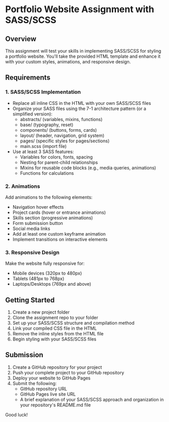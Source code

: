 # Portfolio Website Assignment with SASS/SCSS

## Overview
This assignment will test your skills in implementing SASS/SCSS for styling a portfolio website. You'll take the provided HTML template and enhance it with your custom styles, animations, and responsive design.

## Requirements

### 1. SASS/SCSS Implementation
- Replace all inline CSS in the HTML with your own SASS/SCSS files
- Organize your SASS files using the 7-1 architecture pattern (or a simplified version):
  - abstracts/ (variables, mixins, functions)
  - base/ (typography, reset)
  - components/ (buttons, forms, cards)
  - layout/ (header, navigation, grid system)
  - pages/ (specific styles for pages/sections)
  - main.scss (import file)
- Use at least 3 SASS features:
  - Variables for colors, fonts, spacing
  - Nesting for parent-child relationships
  - Mixins for reusable code blocks (e.g., media queries, animations)
  - Functions for calculations

### 2. Animations
Add animations to the following elements:
- Navigation hover effects
- Project cards (hover or entrance animations)
- Skills section (progressive animations)
- Form submission button
- Social media links
- Add at least one custom keyframe animation
- Implement transitions on interactive elements

### 3. Responsive Design
Make the website fully responsive for:
- Mobile devices (320px to 480px)
- Tablets (481px to 768px)
- Laptops/Desktops (769px and above)

## Getting Started
1. Create a new project folder
2. Clone the assignment repo to your folder
3. Set up your SASS/SCSS structure and compilation method
4. Link your compiled CSS file in the HTML
5. Remove the inline styles from the HTML file
6. Begin styling with your SASS/SCSS files

## Submission
1. Create a GitHub repository for your project
2. Push your complete project to your GitHub repository
3. Deploy your website to GitHub Pages
4. Submit the following:
   - GitHub repository URL
   - GitHub Pages live site URL
   - A brief explanation of your SASS/SCSS approach and organization in your repository's README.md file


Good luck!